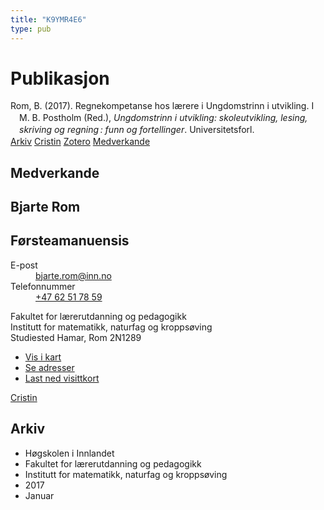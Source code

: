 ```yaml
---
title: "K9YMR4E6"
type: pub
---
```

<h1>Publikasjon</h1>
<article id="csl-bib-container-K9YMR4E6" class="csl-bib-container">
  <div class="csl-bib-body" style="line-height: 1.35; padding-left: 1em; text-indent:-1em;">
  <div class="csl-entry">Rom, B. (2017). Regnekompetanse hos l&#xE6;rere i Ungdomstrinn i utvikling. I M. B. Postholm (Red.), <i>Ungdomstrinn i utvikling: skoleutvikling, lesing, skriving og regning&#x202F;: funn og fortellinger</i>. Universitetsforl.</div>
</div>
  <div class="csl-bib-buttons">
    <a href="#taxonomy-article-K9YMR4E6" class="csl-bib-button">Arkiv</a>
    <a href alt="Cristin URL" class="csl-bib-button">Cristin</a>
    <a href alt="Zotero URL" class="csl-bib-button">Zotero</a>
    <a href="#contributors-article-K9YMR4E6" class="csl-bib-button">Medverkande</a>
  </div>
  <div id="csl-bib-meta-container-K9YMR4E6"></div>
</article>
<div id="csl-bib-meta-K9YMR4E6" class="csl-bib-meta">
  <article id="contributors-article-K9YMR4E6" class="contributors-article">
    <h1>Medverkande</h1>
    <div class="personas">
<div class="vrtx-hinn-person-card">
<div class="photo">
<i class="lar la-user-circle missing-person"></i>
</div>
<div class="info">
<hgroup><h1>Bjarte Rom</h1>
<h2>Førsteamanuensis</h2>
</hgroup><dl>
<dt>E-post</dt>
<dd>
<a href="mailto:bjarte.rom@inn.no">bjarte.rom@inn.no</a>
</dd>
<dt>Telefonnummer</dt>
<dd><a href="tel:+4762517859">
+47 62 51 78 59
</a></dd>
</dl>
<p>
Fakultet for lærerutdanning og pedagogikk<br>
Institutt for matematikk, naturfag og kroppsøving<br>
Studiested Hamar,
Rom 2N1289
</p>
<ul class="vrtx-hinn-links">
<li><a href="https://www.google.com/maps?q=60.79677,11.07358">Vis i kart</a></li>
<li><a href="https://www.inn.no/finn-en-ansatt/bjarte-rom.html#vrtx-hinn-addresses">Se adresser</a></li>
<li><a href="https://www.inn.no/finn-en-ansatt/bjarte-rom.html?vrtx=vcf">Last ned visittkort</a></li>
</ul>
</div>
</div>
<a href="https://app.cristin.no/persons/show.jsf?id=38831" alt="Cristin URL" class="personas-cristin">Cristin</a>
</div>
  </article>
  <article id="taxonomy-article-K9YMR4E6" class="taxonomy-article">
    <h1>Arkiv</h1>
    <ul>
      <li>Høgskolen i Innlandet</li>
      <li>Fakultet for lærerutdanning og pedagogikk</li>
      <li>Institutt for matematikk, naturfag og kroppsøving</li>
      <li>2017</li>
      <li>Januar</li>
    </ul>
  </article>
</div>
